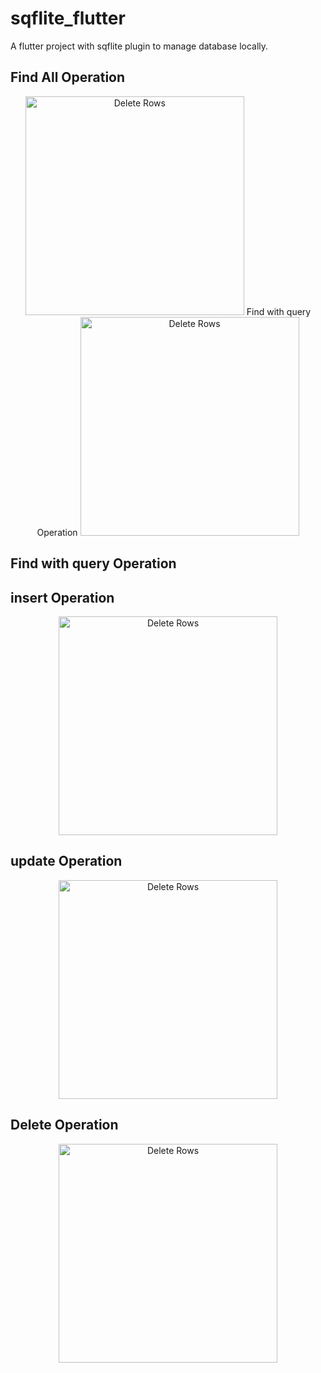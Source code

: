 # sqflite_flutter

A flutter project with sqflite plugin to manage database locally.

## Find All Operation
<p align="center">
  <img src="https://github.com/amirjadhav/flutter-sqflite-database/blob/master/screenshot/findall.png" width="350" title="Delete Rows">
   Find with query Operation
  <img src="https://github.com/amirjadhav/flutter-sqflite-database/blob/master/screenshot/queryspecific.png" width="350" title="Delete Rows">
</p>


## Find with query Operation
<p align="center">
  
</p>

## insert Operation
<p align="center">
  <img src="https://github.com/amirjadhav/flutter-sqflite-database/blob/master/screenshot/insert.png" width="350" title="Delete Rows">
</p>

## update Operation
<p align="center">
  <img src="https://github.com/amirjadhav/flutter-sqflite-database/blob/master/screenshot/update.png" width="350" title="Delete Rows">
</p>

## Delete Operation
<p align="center">
  <img src="https://github.com/amirjadhav/flutter-sqflite-database/blob/master/screenshot/delete.png" width="350" title="Delete Rows">
</p>
